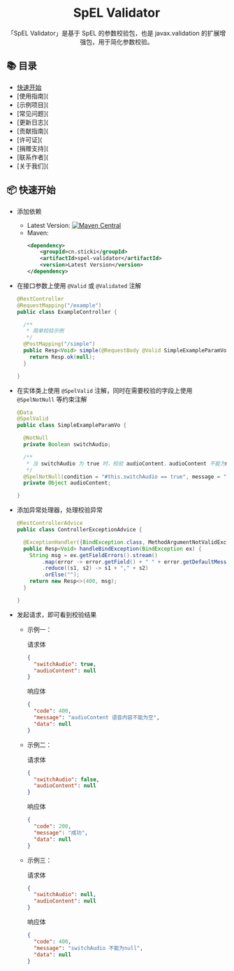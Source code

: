 <h1 align="center">SpEL Validator</h1>

<div align="center">

「SpEL Validator」是基于 SpEL 的参数校验包，也是 javax.validation 的扩展增强包，用于简化参数校验。

</div>

## 📚 目录

- [快速开始](#-快速开始)
- [使用指南](
- [示例项目](
- [常见问题](
- [更新日志](
- [贡献指南](
- [许可证](
- [捐赠支持](
- [联系作者](
- [关于我们](

## 📦 快速开始

- 添加依赖
  - Latest
    Version: [![Maven Central](https://img.shields.io/maven-central/v/cn.sticki/spel-validator.svg)](https://search.maven.org/search?q=g:cn.sticki%20a:spel-*)
  - Maven:
    ```xml
    <dependency>
        <groupId>cn.sticki</groupId>
        <artifactId>spel-validator</artifactId>
        <version>Latest Version</version>
    </dependency>
    ```

- 在接口参数上使用 `@Valid` 或 `@Validated` 注解

  ```java
  @RestController
  @RequestMapping("/example")
  public class ExampleController {
  
    /**
     * 简单校验示例
     */
    @PostMapping("/simple")
    public Resp<Void> simple(@RequestBody @Valid SimpleExampleParamVo simpleExampleParamVo) {
      return Resp.ok(null);
    }

  }
  ```

- 在实体类上使用 `@SpelValid` 注解，同时在需要校验的字段上使用 `@SpelNotNull` 等约束注解

  ```java
  @Data
  @SpelValid
  public class SimpleExampleParamVo {
  
    @NotNull
    private Boolean switchAudio;
  
    /**
     * 当 switchAudio 为 true 时，校验 audioContent，audioContent 不能为null
     */
    @SpelNotNull(condition = "#this.switchAudio == true", message = "语音内容不能为空")
    private Object audioContent;

  }
  ```

- 添加异常处理器，处理校验异常

  ```java
  @RestControllerAdvice
  public class ControllerExceptionAdvice {

    @ExceptionHandler({BindException.class, MethodArgumentNotValidException.class})
    public Resp<Void> handleBindException(BindException ex) {
      String msg = ex.getFieldErrors().stream()
          .map(error -> error.getField() + " " + error.getDefaultMessage())
          .reduce((s1, s2) -> s1 + "," + s2)
          .orElse("");
      return new Resp<>(400, msg);
    }
  
  }
  ```

- 发起请求，即可看到校验结果

  - 示例一：

    请求体
    ```json
    {
      "switchAudio": true,
      "audioContent": null
    }
    ```

    响应体
    ```json
    {
      "code": 400,
      "message": "audioContent 语音内容不能为空",
      "data": null
    }
    ```

  - 示例二：

    请求体
    ```json
    {
      "switchAudio": false,
      "audioContent": null
    }
    ```

    响应体
    ```json
    {
      "code": 200,
      "message": "成功",
      "data": null
    }
    ```
  - 示例三：

    请求体
    ```json
    {
      "switchAudio": null,
      "audioContent": null
    }
    ```

    响应体
    ```json
    {
      "code": 400,
      "message": "switchAudio 不能为null",
      "data": null
    }
    ```
    